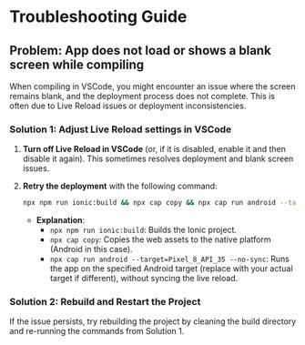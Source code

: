 # Troubleshooting Guide

## Problem: App does not load or shows a blank screen while compiling

When compiling in VSCode, you might encounter an issue where the screen remains blank, and the deployment process does not complete. This is often due to Live Reload issues or deployment inconsistencies.

### Solution 1: Adjust Live Reload settings in VSCode

1. **Turn off Live Reload in VSCode** (or, if it is disabled, enable it and then disable it again). This sometimes resolves deployment and blank screen issues.
2. **Retry the deployment** with the following command:

   ```bash
   npx npm run ionic:build && npx cap copy && npx cap run android --target=Pixel_8_API_35 --no-sync
   ```

   - **Explanation**:
     - `npx npm run ionic:build`: Builds the Ionic project.
     - `npx cap copy`: Copies the web assets to the native platform (Android in this case).
     - `npx cap run android --target=Pixel_8_API_35 --no-sync`: Runs the app on the specified Android target (replace with your actual target if different), without syncing the live reload.

### Solution 2: Rebuild and Restart the Project

If the issue persists, try rebuilding the project by cleaning the build directory and re-running the commands from Solution 1.
